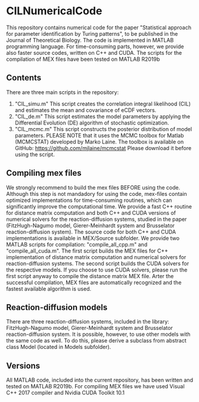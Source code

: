 # CILNumericalCode
 This repository contains numerical code for the paper "Statistical approach for parameter identification by Turing patterns", to be published in the Journal of Theoretical Biology. The code is implemented in MATLAB programming language. For time-consuming parts, however, we provide also faster source codes, written on C++ and CUDA. The scripts for the compilation of MEX files have been tested on MATLAB R2019b
 
 ## Contents
 There are three main scripts in the repository:
 1. "CIL_simu.m" This script creates the correlation integral likelihood (CIL) and estimates the mean and covariance of eCDF vectors.
 2. "CIL_de.m" This script estimates the model parameters by applying the Differential Evolution (DE) algorithm of stochastic optimization.
 3. "CIL_mcmc.m" This script constructs the posterior distribution of model parameters. PLEASE NOTE that it uses the MCMC toolbox for Matlab (MCMCSTAT) developed by Marko Laine. The toolbox is available on GitHub: https://github.com/mjlaine/mcmcstat Please download it before using the script.
 
 ## Compiling mex files
 We strongly recommend to build the mex files BEFORE using the code. Although this step is not mandadory for using the code, mex-files contain optimized implementations for time-consuming routines, which can significantly improve the computational time. We provide a fast C++ routine for distance matrix computation and both C++ and CUDA versions of numerical solvers for the reaction-diffusion systems, studied in the paper (FitzHugh-Nagumo model, Gierer-Meinhardt system and Brusselator reaction-diffusion system).  The source code for both C++ and CUDA implementations is available in MEX/Source subfolder. We provide two MATLAB scripts for compilation: "compile_all_cpp.m" and "compile_all_cuda.m". The first script builds the MEX files for C++ implementation of distance matrix computation and numerical solvers for reaction-diffusion systems. The second script builds the CUDA solvers for the respective models. If you choose to use CUDA solvers, please run the first script anyway to compile the distance matrix MEX file. Arter the successful compilation, MEX files are automatically recognized and the fastest available algorithm is used.
 
 ## Reaction-diffusion models
 There are three reaction-diffusion systems, included in the library: FitzHugh-Nagumo model, Gierer-Meinhardt system and Brusselator reaction-diffusion system. It is possible, however, to use other models with the same code as well. To do this, please derive a subclass from abstract class Model (located in Models subfolder).
 
 ## Versions
 All MATLAB code, included into the current repository, has been written and tested on MATLAB R2019b. For compiling MEX files we have used Visual C++ 2017 compiler and Nvidia CUDA Toolkit 10.1
